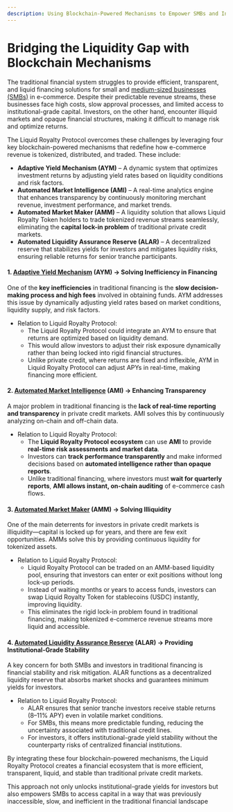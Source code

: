 ```yaml
---
description: Using Blockchain-Powered Mechanisms to Empower SMBs and Investors
---
```


# Bridging the Liquidity Gap with Blockchain Mechanisms

The traditional financial system struggles to provide efficient, transparent, and liquid financing solutions for small and [medium-sized businesses (SMBs)](<../../README (2).md#medium-sized-businesses-smbs>) in e-commerce. Despite their predictable revenue streams, these businesses face high costs, slow approval processes, and limited access to institutional-grade capital. Investors, on the other hand, encounter illiquid markets and opaque financial structures, making it difficult to manage risk and optimize returns.

The Liquid Royalty Protocol overcomes these challenges by leveraging four key blockchain-powered mechanisms that redefine how e-commerce revenue is tokenized, distributed, and traded. These include:

* **Adaptive Yield Mechanism (AYM)** – A dynamic system that optimizes investment returns by adjusting yield rates based on liquidity conditions and risk factors.
* **Automated Market Intelligence (AMI)** – A real-time analytics engine that enhances transparency by continuously monitoring merchant revenue, investment performance, and market trends.
* **Automated Market Maker (AMM)** – A liquidity solution that allows Liquid Royalty Token holders to trade tokenized revenue streams seamlessly, eliminating the **capital lock-in problem** of traditional private credit markets.
* **Automated Liquidity Assurance Reserve (ALAR)** – A decentralized reserve that stabilizes yields for investors and mitigates liquidity risks, ensuring reliable returns for senior tranche participants.

#### **1.** [**Adaptive Yield Mechanism**](<../../README (2).md#adaptive-yield-mechanism-aym>) **(AYM) → Solving Inefficiency in Financing**

One of the **key inefficiencies** in traditional financing is the **slow decision-making process and high fees** involved in obtaining funds. AYM addresses this issue by dynamically adjusting yield rates based on market conditions, liquidity supply, and risk factors.

* Relation to Liquid Royalty Protocol:
  * The Liquid Royalty Protocol could integrate an AYM to ensure that returns are optimized based on liquidity demand.
  * This would allow investors to adjust their risk exposure dynamically rather than being locked into rigid financial structures.
  * Unlike private credit, where returns are fixed and inflexible, AYM in Liquid Royalty Protocol can adjust APYs in real-time, making financing more efficient.

#### **2.** [**Automated Market Intelligence**](<../../README (2).md#automated-market-intelligence-ami>) **(AMI) → Enhancing Transparency**

A major problem in traditional financing is the **lack of real-time reporting and transparency** in private credit markets. AMI solves this by continuously analyzing on-chain and off-chain data.&#x20;

* Relation to Liquid Royalty Protocol:
  * The **Liquid Royalty Protocol ecosystem** can use **AMI** to provide **real-time risk assessments and market data**.
  * Investors can **track performance transparently** and make informed decisions based on **automated intelligence rather than opaque reports**.
  * Unlike traditional financing, where investors must **wait for quarterly reports**, **AMI allows instant, on-chain auditing** of e-commerce cash flows.

#### **3.** [**Automated Market Maker**](<../../README (2).md#automated-market-intelligence-ami>) **(AMM) → Solving Illiquidity**

One of the main deterrents for investors in private credit markets is illiquidity—capital is locked up for years, and there are few exit opportunities. AMMs solve this by providing continuous liquidity for tokenized assets.

* Relation to Liquid Royalty Protocol:
  * Liquid Royalty Protocol can be traded on an AMM-based liquidity pool, ensuring that investors can enter or exit positions without long lock-up periods.
  * Instead of waiting months or years to access funds, investors can swap Liquid Royalty Token for stablecoins (USDC) instantly, improving liquidity.
  * This eliminates the rigid lock-in problem found in traditional financing, making tokenized e-commerce revenue streams more liquid and accessible.

#### **4.** [**Automated Liquidity Assurance Reserve**](<../../README (2).md#automated-liquidity-assurance-reserve-alar>) **(ALAR) → Providing Institutional-Grade Stability**

A key concern for both SMBs and investors in traditional financing is financial stability and risk mitigation. ALAR functions as a decentralized liquidity reserve that absorbs market shocks and guarantees minimum yields for investors.

* Relation to Liquid Royalty Protocol:
  * ALAR ensures that senior tranche investors receive stable returns (8–11% APY) even in volatile market conditions.
  * For SMBs, this means more predictable funding, reducing the uncertainty associated with traditional credit lines.
  * For investors, it offers institutional-grade yield stability without the counterparty risks of centralized financial institutions.

By integrating these four blockchain-powered mechanisms, the Liquid Royalty Protocol creates a financial ecosystem that is more efficient, transparent, liquid, and stable than traditional private credit markets.

This approach not only unlocks institutional-grade yields for investors but also empowers SMBs to access capital in a way that was previously inaccessible, slow, and inefficient in the traditional financial landscape
